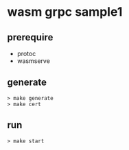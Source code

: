 # wasm grpc sample1

## prerequire

- protoc
- wasmserve

## generate

```shell
> make generate
> make cert
```

## run

```shell
> make start
```
